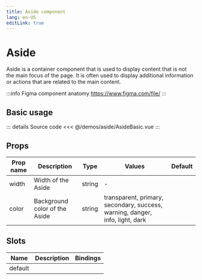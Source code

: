 ```yaml
---
title: Aside component
lang: en-US
editLink: true
---
```


# Aside

Aside is a container component that is used to display content that is not the main focus of the page.
It is often used to display additional information or actions that are related to the main content.

:::info Figma component anatomy
https://www.figma.com/file/
:::

## Basic usage

<AsideBasic />

::: details Source code
<<< @/demos/aside/AsideBasic.vue
:::

## Props

| Prop name | Description                   | Type   | Values                                                                       | Default |
| --------- | ----------------------------- | ------ | ---------------------------------------------------------------------------- | ------- |
| width     | Width of the Aside            | string | -                                                                            |         |
| color     | Background color of the Aside | string | transparent, primary, secondary, success, warning, danger, info, light, dark |         |

## Slots

| Name    | Description | Bindings |
| ------- | ----------- | -------- |
| default |             |          |
